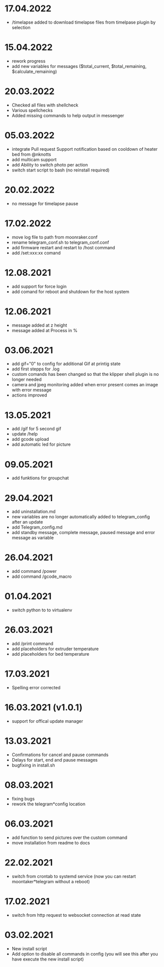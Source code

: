 # 17.04.2022
 - /timelapse added to download timelapse files from timelpase plugin by selection

# 15.04.2022
 - rework progress
 - add new variables for messages ($total_current, $total_remaining, $calculate_remaining)

# 20.03.2022
- Checked all files with shellcheck
- Various spellchecks
- Added missing commands to help output in messenger

# 05.03.2022
- integrate Pull request Support notification based on cooldown of heater bed from @nknotts
- add multicam support
- add Ability to switch photo per action
- switch start script to bash (no reinstall required)

# 20.02.2022
- no message for timelapse pause 
 
# 17.02.2022
- move log file to path from moonraker.conf
- rename telegram_conf.sh to telegram_conf.conf
- add firmware restart and restart to /host command
- add /set:xxx:xx comand

# 12.08.2021

- add support for force login
- add comand for reboot and shutdown for the host system

# 12.06.2021

- message added at z height
- message added at Process in %

# 03.06.2021

- add gif="0" to config for additional Gif at printig state
- add first stepps for .log
- custom comands has been changed so that the klipper shell plugin is no longer needed
- camera and jpeg monitoring added when error present comes an image with error message
- actions improved

# 13.05.2021

- add /gif for 5 second gif
- update /help
- add gcode upload
- add automatic led for picture

# 09.05.2021

- add funktions for groupchat

# 29.04.2021

- add uninstallation.md
- new variables are no longer automatically added to telegram_config after an update
- add Telegram_config.md
- add standby message, complete message, paused message and error message as variable

# 26.04.2021

- add command /power
- add command /gcode_macro

# 01.04.2021

- switch python to to virtualenv

# 26.03.2021

- add /print command
- add placeholders for extruder temperature
- add placeholders for bed temperature

# 17.03.2021

- Spelling error corrected

# 16.03.2021 (v1.0.1)

- support for offical update manager

# 13.03.2021

- Confirmations for cancel and pause commands
- Delays for start, end and pause messages
- bugfixing in install.sh

# 08.03.2021

- fixing bugs
- rework the telegram\*config location

# 06.03.2021

- add function to send pictures over the custom command
- move installation from readme to docs

# 22.02.2021

- switch from crontab to systemd service (now you can restart moontaker\*telegram without a reboot)

# 17.02.2021

- switch from http request to websocket connection at read state

# 03.02.2021

- New install script
- Add option to disable all commands in config (you will see this after you have execute the new install script)
